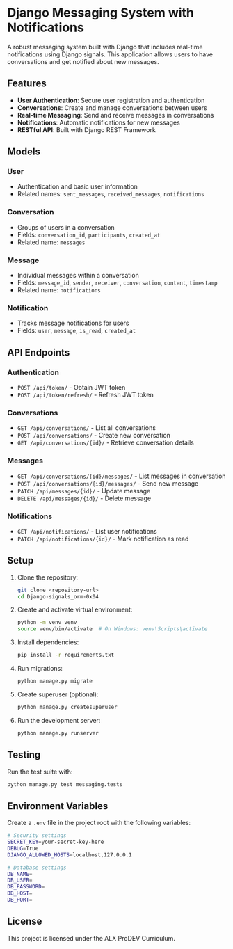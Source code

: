 # Django Messaging System with Notifications

A robust messaging system built with Django that includes real-time notifications using Django signals. This application allows users to have conversations and get notified about new messages.

## Features

- **User Authentication**: Secure user registration and authentication
- **Conversations**: Create and manage conversations between users
- **Real-time Messaging**: Send and receive messages in conversations
- **Notifications**: Automatic notifications for new messages
- **RESTful API**: Built with Django REST Framework

## Models

### User

- Authentication and basic user information
- Related names: `sent_messages`, `received_messages`, `notifications`

### Conversation

- Groups of users in a conversation
- Fields: `conversation_id`, `participants`, `created_at`
- Related name: `messages`

### Message

- Individual messages within a conversation
- Fields: `message_id`, `sender`, `receiver`, `conversation`, `content`, `timestamp`
- Related name: `notifications`

### Notification

- Tracks message notifications for users
- Fields: `user`, `message`, `is_read`, `created_at`

## API Endpoints

### Authentication

- `POST /api/token/` - Obtain JWT token
- `POST /api/token/refresh/` - Refresh JWT token

### Conversations

- `GET /api/conversations/` - List all conversations
- `POST /api/conversations/` - Create new conversation
- `GET /api/conversations/{id}/` - Retrieve conversation details

### Messages

- `GET /api/conversations/{id}/messages/` - List messages in conversation
- `POST /api/conversations/{id}/messages/` - Send new message
- `PATCH /api/messages/{id}/` - Update message
- `DELETE /api/messages/{id}/` - Delete message

### Notifications

- `GET /api/notifications/` - List user notifications
- `PATCH /api/notifications/{id}/` - Mark notification as read

## Setup

1. Clone the repository:

    ```bash
    git clone <repository-url>
    cd Django-signals_orm-0x04
    ```

2. Create and activate virtual environment:

    ```bash
    python -m venv venv
    source venv/bin/activate  # On Windows: venv\Scripts\activate
    ```

3. Install dependencies:

    ```bash
    pip install -r requirements.txt
    ```

4. Run migrations:

    ```bash
    python manage.py migrate
    ```

5. Create superuser (optional):

    ```bash
    python manage.py createsuperuser
    ```

6. Run the development server:

    ```bash
    python manage.py runserver
    ```

## Testing

Run the test suite with:

```bash
python manage.py test messaging.tests
```

## Environment Variables

Create a `.env` file in the project root with the following variables:

```bash
# Security settings
SECRET_KEY=your-secret-key-here
DEBUG=True
DJANGO_ALLOWED_HOSTS=localhost,127.0.0.1

# Database settings
DB_NAME=
DB_USER=
DB_PASSWORD=
DB_HOST=
DB_PORT=
```

## License

This project is licensed under the ALX ProDEV Curriculum.
